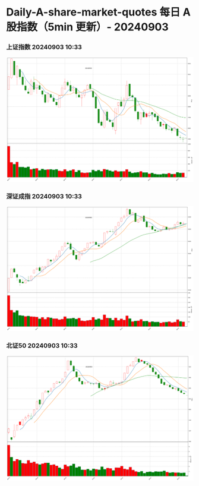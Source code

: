 
# Daily-A-share-market-quotes 每日 A 股指数（5min 更新）- 20240903

### 上证指数 20240903 10:33
![](./fig/2024/9/20240903-sh000001.png)

### 深证成指 20240903 10:33
![](./fig/2024/9/20240903-sz399001.png)

### 北证50 20240903 10:33
![](./fig/2024/9/20240903-bj899050.png)
